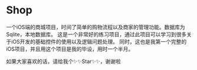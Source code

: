 # Shop
一个iOS端的商城项目，时间了简单的购物流程以及商家的管理功能。数据库为Sqlite，本地数据库。 
这是一个非常好的练习项目，通过此项目可以学习到很多关于iOS开发的基础控件的使用以及逻辑问题处理。
同时，这也是我第一个完整的iOS项目，并且用这个项目是我的毕设，用时一个半月。

如果大家喜欢的话，请给我个✨✨Star✨✨，谢谢啦
